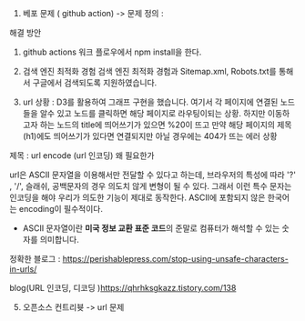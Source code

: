 1. 베포 문제 ( github action)
-> 문제 정의 : 

해결 방안
1. github actions 워크 플로우에서 npm install을 한다. 



2. 검색 엔진 최적화 경험
검색 엔진 최적화 경험과 Sitemap.xml, Robots.txt를 통해서 구글에서 검색되도록 지원하였습니다.


3. url 
상황 : D3를 활용하여 그래프 구현을 했습니다. 여기서 각 페이지에 연결된 노드들을 알수 있고 노드를 클릭하면 해당 페이지로 라우팅이되는 상황. 하지만 이동하고자 하는 노드의 title에 띄어쓰기가 있으면 %20이 뜨고 만약 해당 페이지의 제목 (h1)에도 띄어쓰기가 있다면 연결되지만 아닐 경우에는 404가 뜨는 에러 상황 

제목 :  url encode (url 인코딩) 왜 필요한가

 url은 ASCII 문자열을 이용해서만 전달할 수 있다고 하는데, 브라우저의 특성에 따라 '?' , '/', 슬래쉬, 공백문자의 경우 의도치 않게 변형이 될 수 있다. 그래서 이런 특수 문자는 인코딩을 해야 우리가 의도한 기능이 제대로 동작한다. ASCII에 포함되지 않은 한국어는 encoding이 필수적이다. 


- ASCII 문자열이란 **미국 정보 교환 표준 코드**의 준말로 컴퓨터가 해석할 수 있는 숫자를 의미합니다.

정확한 블로그 : https://perishablepress.com/stop-using-unsafe-characters-in-urls/


blog(URL 인코딩, 디코딩 )https://qhrhksgkazz.tistory.com/138

5. 오픈소스 컨트리븃
->  url 문제 


